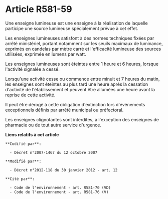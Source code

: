 # Article R581-59

Une enseigne lumineuse est une enseigne à la réalisation de laquelle participe une source lumineuse spécialement prévue à cet
effet.

Les enseignes lumineuses satisfont à des normes techniques fixées par arrêté ministériel, portant notamment sur les seuils
maximaux de luminance, exprimés en candelas par mètre carré et l'efficacité lumineuse des sources utilisées, exprimée en
lumens par watt.

Les enseignes lumineuses sont éteintes entre 1 heure et 6 heures, lorsque l'activité signalée a cessé.

Lorsqu'une activité cesse ou commence entre minuit et 7 heures du matin, les enseignes sont éteintes au plus tard une heure
après la cessation d'activité de l'établissement et peuvent être allumées une heure avant la reprise de cette activité.

Il peut être dérogé à cette obligation d'extinction lors d'événements exceptionnels définis par arrêté municipal ou
préfectoral.

Les enseignes clignotantes sont interdites, à l'exception des enseignes de pharmacie ou de tout autre service d'urgence.

**Liens relatifs à cet article**

	**Codifié par**:

	  - Décret n°2007-1467 du 12 octobre 2007

	**Modifié par**:

	  - Décret n°2012-118 du 30 janvier 2012 - art. 12

	**Cité par**:

	  - Code de l'environnement - art. R581-70 (VD)
	  - Code de l'environnement - art. R581-76 (V)
